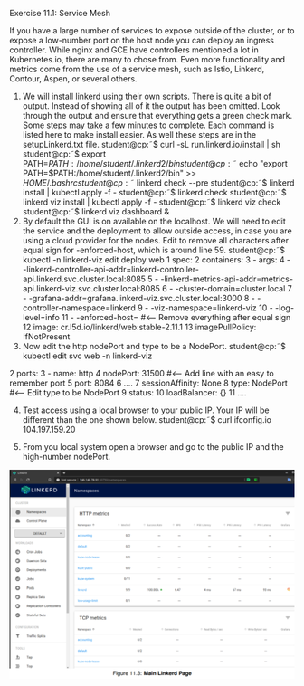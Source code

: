 
Exercise 11.1: Service Mesh

If you have a large number of services to expose outside of the cluster, or to expose a low-number port on the host
node you can deploy an ingress controller. While nginx and GCE have controllers mentioned a lot in Kubernetes.io,
there are many to chose from. Even more functionality and metrics come from the use of a service mesh, such as Istio,
Linkerd, Contour, Aspen, or several others.
1. We will install linkerd using their own scripts. There is quite a bit of output. Instead of showing all of it the output
has been omitted. Look through the output and ensure that everything gets a green check mark. Some steps may
take a few minutes to complete. Each command is listed here to make install easier. As well these steps are in the
setupLinkerd.txt file.
student@cp:˜$ curl -sL run.linkerd.io/install | sh
student@cp:˜$ export PATH=$PATH:/home/student/.linkerd2/bin
student@cp:˜$ echo "export PATH=$PATH:/home/student/.linkerd2/bin" >> $HOME/.bashrc
student@cp:˜$ linkerd check --pre
student@cp:˜$ linkerd install | kubectl apply -f -
student@cp:˜$ linkerd check
student@cp:˜$ linkerd viz install | kubectl apply -f -
student@cp:˜$ linkerd viz check
student@cp:˜$ linkerd viz dashboard &
2. By default the GUI is on available on the localhost. We will need to edit the service and the deployment to allow
outside access, in case you are using a cloud provider for the nodes. Edit to remove all characters after equal sign for
-enforced-host, which is around line 59.
student@cp:˜$ kubectl -n linkerd-viz edit deploy web
1 spec:
2 containers:
3 - args:
4 - -linkerd-controller-api-addr=linkerd-controller-api.linkerd.svc.cluster.local:8085
5 - -linkerd-metrics-api-addr=metrics-api.linkerd-viz.svc.cluster.local:8085
6 - -cluster-domain=cluster.local
7 - -grafana-addr=grafana.linkerd-viz.svc.cluster.local:3000
8 - -controller-namespace=linkerd
9 - -viz-namespace=linkerd-viz
10 - -log-level=info
11 - -enforced-host= #<-- Remove everything after equal sign
12 image: cr.l5d.io/linkerd/web:stable-2.11.1
13 imagePullPolicy: IfNotPresent
3. Now edit the http nodePort and type to be a NodePort.
student@cp:˜$ kubectl edit svc web -n linkerd-viz


2 ports:
3 - name: http
4 nodePort: 31500 #<-- Add line with an easy to remember port
5 port: 8084
6 ....
7 sessionAffinity: None
8 type: NodePort #<-- Edit type to be NodePort
9 status:
10 loadBalancer: {}
11 ....

4. Test access using a local browser to your public IP. Your IP will be different than the one shown below.
student@cp:˜$ curl ifconfig.io
104.197.159.20

5. From you local system open a browser and go to the public IP and the high-number nodePort.


![LAB1-1.PNG](https://github.com/castanedara/k8s-certification/blob/main/11-INGRESS/LAB1-1.PNG?raw=true)
